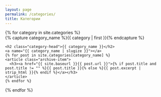 ```yaml
---
layout: page
permalink: /categories/
title: Категории
---
```



<div id="archives">
{% for category in site.categories %}
  <div class="archive-group">
    {% capture category_name %}{{ category | first }}{% endcapture %}
    <div id="#{{ category_name | slugize }}"></div>
    <p></p>

    <h2 class="category-head">{{ category_name }}</h2>
    <a name="{{ category_name | slugize }}"></a>
    {% for post in site.categories[category_name] %}
    <article class="archive-item">
      <h3><a href="{{ site.baseurl }}{{ post.url }}">{% if post.title and post.title != "" %}{{ post.title }}{% else %}{{ post.excerpt | strip_html }}{% endif %}</a></h3>
    </article>
    {% endfor %}
  </div>
{% endfor %}
</div>